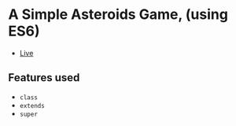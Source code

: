 # A Simple Asteroids Game, (using ES6)

* [Live](http://cjavilla.com/Asteroids)

## Features used

+  `class`
+  `extends`
+  `super`

